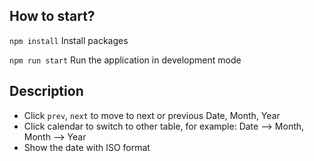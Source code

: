 ## How to start?

`npm install`
Install packages

`npm run start`
Run the application in development mode

## Description
- Click `prev`, `next` to move to next or previous Date, Month, Year
- Click calendar to switch to other table, for example: Date --> Month, Month --> Year
- Show the date with ISO format
